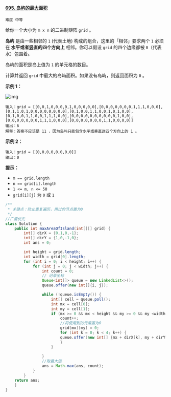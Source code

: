 #### [695. 岛屿的最大面积](https://leetcode-cn.com/problems/max-area-of-island/)

`难度 中等`



给你一个大小为 `m x n` 的二进制矩阵 `grid` 。

**岛屿** 是由一些相邻的 `1` (代表土地) 构成的组合，这里的「相邻」要求两个 `1` 必须在 **水平或者竖直的四个方向上** 相邻。你可以假设 `grid` 的四个边缘都被 `0`（代表水）包围着。

岛屿的面积是岛上值为 `1` 的单元格的数目。

计算并返回 `grid` 中最大的岛屿面积。如果没有岛屿，则返回面积为 `0` 。

 

**示例 1：**

![img](https://assets.leetcode.com/uploads/2021/05/01/maxarea1-grid.jpg)

```
输入：grid = [[0,0,1,0,0,0,0,1,0,0,0,0,0],[0,0,0,0,0,0,0,1,1,1,0,0,0],[0,1,1,0,1,0,0,0,0,0,0,0,0],[0,1,0,0,1,1,0,0,1,0,1,0,0],[0,1,0,0,1,1,0,0,1,1,1,0,0],[0,0,0,0,0,0,0,0,0,0,1,0,0],[0,0,0,0,0,0,0,1,1,1,0,0,0],[0,0,0,0,0,0,0,1,1,0,0,0,0]]
输出：6
解释：答案不应该是 11 ，因为岛屿只能包含水平或垂直这四个方向上的 1 。
```

**示例 2：**

```
输入：grid = [[0,0,0,0,0,0,0,0]]
输出：0
```

 

**提示：**

- `m == grid.length`
- `n == grid[i].length`
- `1 <= m, n <= 50`
- `grid[i][j]` 为 `0` 或 `1`



```java
/**
 * 关键点：防止重复遍历，用过的节点置为0
 */
//广度优先
class Solution {
    public int maxAreaOfIsland(int[][] grid) {
        int[] dirX = {0,1,0,-1};
        int[] dirY = {1,0,-1,0};
        int ans = 0;

        int height = grid.length;
        int width = grid[0].length;
        for (int i = 0; i < height; i++) {
            for (int j = 0; j < width; j++) {
                int count = 0;
                // 记录坐标
                Queue<int[]> queue = new LinkedList<>();
                queue.offer(new int[]{i, j});

                while (!queue.isEmpty()) {
                    int[] cell = queue.poll();
                    int mx = cell[0];
                    int my = cell[1];
                    if (mx >= 0 && mx < height && my >= 0 && my <width && grid[mx][my] == 1) {
                        count++;
                        //将使用到的元素置为0
                        grid[mx][my] = 0;
                        for (int k = 0; k < 4; k++) {
                        queue.offer(new int[] {mx + dirX[k], my + dirY[k]});
                        }
                    }
                    
                }
                //取最大值
                ans = Math.max(ans, count);
            }
        }
    return ans;
    }
}
```

